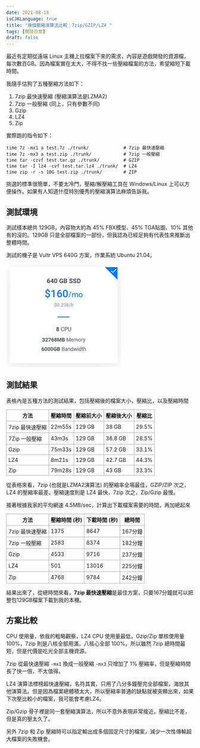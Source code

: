 ```yaml
---
date: 2021-08-18
isCJKLanguage: true
title: "幾個壓縮演算法比較：7zip/GZIP/LZ4 "
tags: [開發日常]
draft: false
---
```


最近有定期從遠端 Linux 主機上拉檔案下來的需求，內容是遊戲開發的資源檔，每次數百GB。因為檔案實在太大，不得不找一些壓縮檔案的方法，希望縮短下載時間。

我隨手估狗了五種壓縮方法如下：

1. 7zip 最快速壓縮 (壓縮演算法是LZMA2)
2. 7zip 一般壓縮 (同上，只有參數不同)
3. Gzip
4. LZ4
5. Zip

實際跑的指令如下：
```shell
time 7z -mx1 a test.7z ./trunk/             # 7zip 最快速壓縮
time 7z -mx3 a test.zip ./trunk/            # 7zip 一般壓縮      
time tar -czvf test.tar.gz ./trunk/         # GZIP
time tar -I lz4 -cvf test.tar.lz4 ./trunk/  # LZ4
time zip -r -s 10G test.zip ./trunk/        # ZIP
```

挑選的標準很簡單，不要太冷門，壓縮/解壓縮工具在 Windows/Linux 上可以方便操作。如果有人知道什麼特別優秀的壓縮演算法麻煩告訴我。

## 測試環境

測試樣本總共 129GB，內容物大約為 45% FBX模型、45% TGA貼圖、10% 其他有的沒的。129GB 只是全部檔案的一部份，但我認為已經足夠有代表性來推斷出整體時間。

測試的機子是 Vultr VPS 640G 方案，作業系統 Ubuntu 21.04。

![Vultr](/img/vultr-640.png)

## 測試結果

表格內是五種方法的測試結果，包括壓縮後的檔案大小，壓縮比，以及壓縮時間

<style>
table { border:solid 0px #cccccc; }
th, td {border:1px solid #aaa; padding: 5px;}
</style>

方法           | 壓縮時間 | 壓縮前大小 | 壓縮後大小 | 壓縮比
---------------|---------|-----------|-----------|------
7zip 最快速壓縮 |  22m55s | 129 GB    | 38 GB     |  29.5%
7Zip 一般壓縮   |   43m3s | 129 GB    | 36.8 GB   |  28.5%
Gzip           |  75m33s | 129 GB    | 57.2 GB   |  33.1%
LZ4            |   8m21s | 129 GB    | 42.7 GB   |  44.3%
Zip            |  79m28s | 129 GB    | 43 GB     |  33.3% 

從表格來看，7zip (也就是LZMA2演算法) 的壓縮率全場最佳，GZIP/ZIP 次之，LZ4 的壓縮率最差。壓縮速度則是 LZ4 最快，7zip 次之，Zip/Gzip 最慢。

接著根據我家的平均網速 4.5MB/sec，計算出下載檔案需要的時間，再加總起來

方法           | 壓縮時間 (秒) | 下載時間 (秒) | 總時間 
---------------|--------------|--------------|-----
7zip 最快速壓縮 |  1375        |  8647        |  167分鐘
7zip 一般壓縮   |  2583        |  8374        |  182分鐘
Gzip           |  4533        |  9716        |  237分鐘
LZ4            |   501        | 13016        |  225分鐘
Zip            |  4768        |  9784        |  242分鐘

結果出來了，從總時間來看，**7zip 最快速壓縮**是最佳方案，只要167分鐘就可以把整包129GB檔案下載到我的本機。

## 方案比較

CPU 使用量，依我的粗略觀察，LZ4 CPU 使用量最低，Gzip/Zip 單核使用量 100%，7zip 則是八核全部用滿，八核心全部 100%。所以雖然 7zip 總時間最短，但是代價是吃光全部主機資源。

7zip 從最快速壓縮 `-mx1` 換成一般壓縮 `-mx3` 只增加了 1% 壓縮率，但是壓縮時間長了快一倍，不太值得。

LZ4 演算法標榜超快速壓縮，名符其實，只用了八分多鐘壓完全部檔案，海放其他演算法。但是因為檔案總體積太大，所以壓縮率普通的缺點就被突顯出來，如果下次壓比較小的檔案，我可能會考慮LZ4。

Zip/Gzip 骨子裡是同一套壓縮演算法，所以不意外表現非常接近。壓縮比不差，但是真的壓太久了。

另外 7zip 和 Zip 壓縮時可以指定輸出成多個固定尺寸的檔案，減少一次性傳輸超大檔案的失敗機會。
